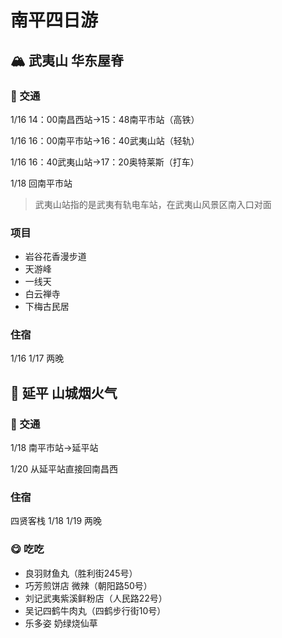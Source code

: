 # 南平四日游

## :mountain_snow: 武夷山 华东屋脊

### :bullettrain_front: 交通
1/16 14：00南昌西站→15：48南平市站（高铁）

1/16 16：00南平市站→16：40武夷山站（轻轨）

1/16 16：40武夷山站→17：20奥特莱斯（打车）

1/18 回南平市站

> 武夷山站指的是武夷有轨电车站，在武夷山风景区南入口对面

### 项目

- 岩谷花香漫步道
- 天游峰
- 一线天
- 白云禅寺
- 下梅古民居

### 住宿
 1/16 1/17 两晚

## :sunrise_over_mountains: 延平 山城烟火气

### :bullettrain_front: 交通
1/18 南平市站→延平站


1/20 从延平站直接回南昌西

### 住宿

四贤客栈 1/18 1/19 两晚

### :yum: 吃吃

- 良羽财鱼丸（胜利街245号）
- 巧芳煎饼店 微辣（朝阳路50号）
- 刘记武夷紫溪鲜粉店（人民路22号）
- 吴记四鹤牛肉丸（四鹤步行街10号）
- 乐多姿 奶绿烧仙草

